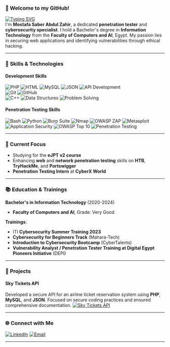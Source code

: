 
### 👋 Welcome to my GitHub!  
[![Typing SVG](https://readme-typing-svg.herokuapp.com?font=Fira+Code&pause=1000&color=F75B05&width=435&lines=Jr.Penetration+Tester)](https://git.io/typing-svg)  
I'm **Mostafa Saber Abdul Zahir**, a dedicated **penetration tester** and **cybersecurity specialist**. I hold a Bachelor's degree in **Information Technology** from the **Faculty of Computers and AI**, Egypt. My passion lies in securing web applications and identifying vulnerabilities through ethical hacking.

---

### 🔧 **Skills & Technologies**

#### Development Skills  
![PHP](https://img.shields.io/badge/PHP-777BB4?style=for-the-badge&logo=php&logoColor=white)
![HTML](https://img.shields.io/badge/HTML5-E34F26?style=for-the-badge&logo=html5&logoColor=white)
![MySQL](https://img.shields.io/badge/MySQL-4479A1?style=for-the-badge&logo=mysql&logoColor=white)
![JSON](https://img.shields.io/badge/JSON-000000?style=for-the-badge&logo=json&logoColor=white)
![API Development](https://img.shields.io/badge/API%20Development-FF6F00?style=for-the-badge&logo=api&logoColor=white)  
![Git](https://img.shields.io/badge/Git-F05032?style=for-the-badge&logo=git&logoColor=white)
![GitHub](https://img.shields.io/badge/GitHub-181717?style=for-the-badge&logo=github&logoColor=white)  
![C++](https://img.shields.io/badge/C%2B%2B-00599C?style=for-the-badge&logo=cplusplus&logoColor=white)
![Data Structures](https://img.shields.io/badge/Data%20Structures-8A2BE2?style=for-the-badge&logo=data&logoColor=white)
![Problem Solving](https://img.shields.io/badge/Problem%20Solving-FF4500?style=for-the-badge&logo=lightbulb&logoColor=white)

#### Penetration Testing Skills  
![Bash](https://img.shields.io/badge/Bash-4EAA25?style=for-the-badge&logo=gnu-bash&logoColor=white)
![Python](https://img.shields.io/badge/Python-3776AB?style=for-the-badge&logo=python&logoColor=white)
![Burp Suite](https://img.shields.io/badge/Burp%20Suite-FF4500?style=for-the-badge&logo=burpsuite&logoColor=white)
![Nmap](https://img.shields.io/badge/Nmap-4682B4?style=for-the-badge&logo=nmap&logoColor=white)
![OWASP ZAP](https://img.shields.io/badge/OWASP%20ZAP-000000?style=for-the-badge&logo=owasp&logoColor=white)
![Metasploit](https://img.shields.io/badge/Metasploit-000000?style=for-the-badge&logo=metasploit&logoColor=white)  
![Application Security](https://img.shields.io/badge/Application%20Security-990000?style=for-the-badge&logo=security&logoColor=white)
![OWASP Top 10](https://img.shields.io/badge/OWASP%20Top%2010-000000?style=for-the-badge&logo=owasp&logoColor=white)
![Penetration Testing](https://img.shields.io/badge/Penetration%20Testing-FF5733?style=for-the-badge&logo=security&logoColor=white)

---

### 🎯 **Current Focus**  
- Studying for the **eJPT v2 course**  
- Enhancing **web** and **network penetration testing** skills on **HTB**, **TryHackMe**, and **Portswigger**  
- **Penetration Testing Intern** at **CyberX World**

---

### 📚 **Education & Trainings**  
**Bachelor's in Information Technology** (2020-2024)  
- **Faculty of Computers and AI**, Grade: Very Good  

**Trainings**:  
- ITI **Cybersecurity Summer Training 2023**  
- **Cybersecurity for Beginners Track** (Mahara-Tech)  
- **Introduction to Cybersecurity Bootcamp** (CyberTalents)
- **Vulnerability Analyst / Penetration Tester Training at Digital Egypt Pioneers Initiative** (DEPI) 

---

### 🚀 **Projects**  
#### Sky Tickets API  
Developed a secure API for an airline ticket reservation system using **PHP**, **MySQL**, and **JSON**. Focused on secure coding practices and ensured comprehensive documentation.
[![Sky Tickets API](https://img.shields.io/badge/Sky%20Tickets%20API-00A99D?style=for-the-badge&logo=google-drive&logoColor=white)](https://drive.google.com/file/d/1urFKXwdTOXj0MIs6eJfXppi0P1dvHQ-8/view?usp=drive_link)


---

### 🌐 **Connect with Me**  
[![LinkedIn](https://img.shields.io/badge/LinkedIn-0077B5?style=for-the-badge&logo=linkedin&logoColor=white)](https://www.linkedin.com/in/mostafa-saber-001193244/)
[![Email](https://img.shields.io/badge/Email-D14836?style=for-the-badge&logo=gmail&logoColor=white)](mostafa.saber.abdulzahir@gmail.com)

----
